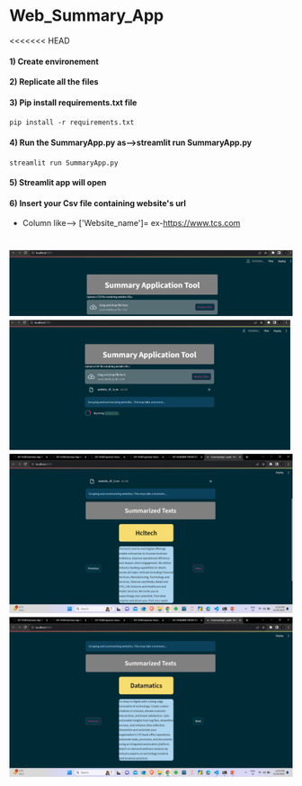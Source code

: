 # Web_Summary_App
<<<<<<< HEAD
#### 1) Create environement
#### 2) Replicate all the files
#### 3) Pip install requirements.txt file
```
pip install -r requirements.txt
```
#### 4) Run the SummaryApp.py as-->streamlit run SummaryApp.py
```
streamlit run SummaryApp.py
```
#### 5) Streamlit app will open
#### 6) Insert your Csv file containing website's url
* Column like--> ['Website_name']= ex-https://www.tcs.com

![Alt text](image.png)
![Alt text](image-1.png)
![Alt text](image-2.png)
![Alt text](image-3.png)
=======

